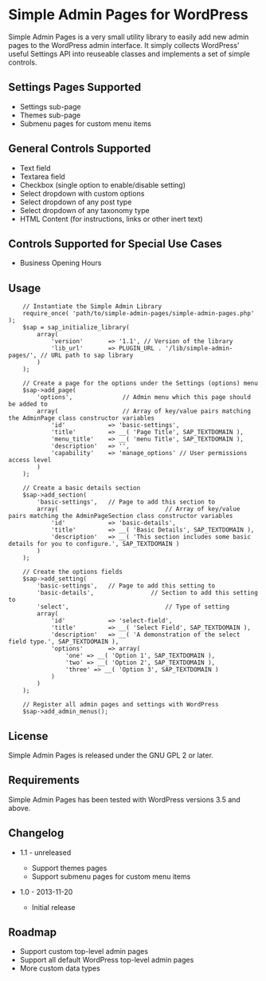 Simple Admin Pages for WordPress
================================

Simple Admin Pages is a very small utility library to easily add new admin
pages to the WordPress admin interface. It simply collects WordPress' useful
Settings API into reuseable classes and implements a set of simple controls.

## Settings Pages Supported

- Settings sub-page
- Themes sub-page
- Submenu pages for custom menu items

## General Controls Supported

- Text field
- Textarea field
- Checkbox (single option to enable/disable setting)
- Select dropdown with custom options
- Select dropdown of any post type
- Select dropdown of any taxonomy type
- HTML Content (for instructions, links or other inert text)

## Controls Supported for Special Use Cases

- Business Opening Hours

## Usage

```
	// Instantiate the Simple Admin Library
	require_once( 'path/to/simple-admin-pages/simple-admin-pages.php' );
	$sap = sap_initialize_library(
		array(
			'version'		=> '1.1', // Version of the library
			'lib_url'		=> PLUGIN_URL . '/lib/simple-admin-pages/', // URL path to sap library
		)
	);

	// Create a page for the options under the Settings (options) menu
	$sap->add_page(
		'options', 				// Admin menu which this page should be added to
		array(					// Array of key/value pairs matching the AdminPage class constructor variables
			'id'			=> 'basic-settings',
			'title'			=> __( 'Page Title', SAP_TEXTDOMAIN ),
			'menu_title'	=> __( 'menu Title', SAP_TEXTDOMAIN ),
			'description'	=> '',
			'capability'	=> 'manage_options' // User permissions access level
		)
	);

	// Create a basic details section
	$sap->add_section(
		'basic-settings',	// Page to add this section to
		array(								// Array of key/value pairs matching the AdminPageSection class constructor variables
			'id'			=> 'basic-details',
			'title'			=> __( 'Basic Details', SAP_TEXTDOMAIN ),
			'description'	=> __( 'This section includes some basic details for you to configure.', SAP_TEXTDOMAIN )
		)
	);

	// Create the options fields
	$sap->add_setting(
		'basic-settings',	// Page to add this setting to
		'basic-details',				// Section to add this setting to
		'select',							// Type of setting
		array(
			'id'			=> 'select-field',
			'title'			=> __( 'Select Field', SAP_TEXTDOMAIN ),
			'description'	=> __( 'A demonstration of the select field type.', SAP_TEXTDOMAIN ),
			'options'		=> array(
				'one' => __( 'Option 1', SAP_TEXTDOMAIN ),
				'two' => __( 'Option 2', SAP_TEXTDOMAIN ),
				'three' => __( 'Option 3', SAP_TEXTDOMAIN )
			)
		)
	);

	// Register all admin pages and settings with WordPress
	$sap->add_admin_menus();
```

## License

Simple Admin Pages is released under the GNU GPL 2 or later.

## Requirements

Simple Admin Pages has been tested with WordPress versions 3.5 and above.

## Changelog

- 1.1 - unreleased
	- Support themes pages
	- Support submenu pages for custom menu items

- 1.0 - 2013-11-20
	- Initial release

## Roadmap

- Support custom top-level admin pages
- Support all default WordPress top-level admin pages
- More custom data types
